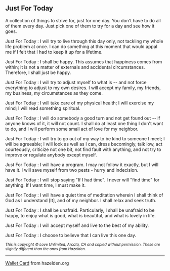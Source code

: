 <div id="wikitext">

<div style="display: none;">

Summary:a collection of things to strive for, just for today
Parent:(Main.)<span
class="wikiword">[SpriritualityAndBeliefs](http://wiki.tamouse.org?n=Main.SpriritualityAndBeliefs?action=edit)[?](http://wiki.tamouse.org?n=Main.SpriritualityAndBeliefs?action=edit)</span>
<span
class="wikiword">[IncludeMe](http://wiki.tamouse.org?n=Main.IncludeMe?action=edit)[?](http://wiki.tamouse.org?n=Main.IncludeMe?action=edit)</span>:[SpriritualityAndBeliefs](http://wiki.tamouse.org?n=Main.SpriritualityAndBeliefs?action=edit)[?](http://wiki.tamouse.org?n=Main.SpriritualityAndBeliefs?action=edit)
Categories:[Articles](http://wiki.tamouse.org?n=Category.Articles) Tags:
personal growth

</div>

<div class="vspace">

</div>

Just For Today
--------------

A collection of things to strive for, just for one day. You don't have
to do all of them every day. Just pick one of them to try for a day and
see how it goes.

<div class="vspace">

</div>

Just For Today
:   I will try to live through this day only, not tackling my whole life
    problem at once. I can do something at this moment that would appal
    me if I felt that I had to keep it up for a lifetime.

Just For Today
:   I shall be happy. This assumes that happiness comes from within; it
    is not a matter of externals and accidental circumstances.
    Therefore, I shall just be happy.

Just For Today
:   I will try to adjust myself to what is -- and not force everything
    to adjust to my own desires. I will accept my family, my friends, my
    business, my circumstances as they come.

Just For Today
:   I will take care of my physical health; I will exercise my mind; I
    will read something spiritual.

Just For Today
:   I will do somebody a good turn and not get found out -- if anyone
    knows of it, it will not count. I shall do at least one thing I
    don't want to do, and I will perform some small act of love for my
    neighbor.

Just For Today
:   I will try to go out of my way to be kind to someone I meet; I will
    be agreeable; I will look as well as I can, dress becomingly, talk
    low, act courteously, criticize not one bit, not find fault with
    anything, and not try to improve or regulate anybody except myself.

Just For Today
:   I will have a program. I may not follow it exactly, but I will have
    it. I will save myself from two pests - hurry and indecision.

Just For Today
:   I will stop saying "If I had time". I never will "find time" for
    anything. If I want time, I must make it.

Just For Today
:   I will have a quiet time of meditation wherein I shall think of God
    as I understand [It], and of my neighbor. I shall relax and seek
    truth.

Just For Today
:   I shall be unafraid. Particularly, I shall be unafraid to be happy,
    to enjoy what is good, what is beautiful, and what is lovely in
    life.

Just For Today
:   I will accept myself and live to the best of my ability.

Just For Today
:   I choose to believe that I can live this one day.

<span style="font-size:83%">*This is copyright © Love Unlimited, Arcata,
CA and copied without permission. These are slightly different than the
ones from Hazelden.*</span>

<div class="vspace">

</div>

------------------------------------------------------------------------

[Wallet
Card](http://www.hazelden.org/OA_HTML/ibeCCtpItmDspRte.jsp?a=b&item=730)
from hazelden.org

</div>
